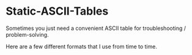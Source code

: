 # Static-ASCII-Tables

Sometimes you just need a convenient ASCII table for troubleshooting / problem-solving.  

Here are a few different formats that I use from time to time.  

